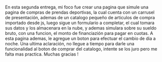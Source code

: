 En esta segunda entrega, mi foco fue crear una pagina que simule una pagina de compras de prendas deportivas,
la cual cuenta con un carrusel de presentación, ademas de un catalogo pequeño de articulos de compra importado desde js,
luego sigue un formulario a completar, el cual tomara sus datos y los almacenara en la nube, y ademas simulara sobre 
su sueldo bruto, con una funcion, el monto de financiazión para pagar en cuotas.
A esta pagina ademas, le agregue un boton para efectuar el cambio de dia a noche.
Una ultima aclaración, no llegue a tiempo para darle una funcionalidad al boton de comprar del catalogo, intente se los juro pero me falta mas practica.
Muchas gracias !
